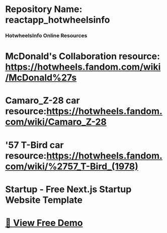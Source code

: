 # Repository Name: reactapp_hotwheelsinfo


### HotwheelsInfo Online Resources 
# McDonald's Collaboration resource: https://hotwheels.fandom.com/wiki/McDonald%27s
# Camaro_Z-28 car resource:https://hotwheels.fandom.com/wiki/Camaro_Z-28
# '57 T-Bird car resource:https://hotwheels.fandom.com/wiki/%2757_T-Bird_(1978)

# Startup - Free Next.js Startup Website Template
# [🚀 View Free Demo](https://startup.nextjstemplates.com/)

  
